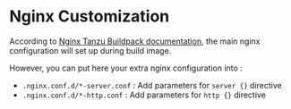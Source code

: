 # Nginx Customization
According to [Nginx Tanzu Buildpack documentation](https://docs.pivotal.io/tanzu-buildpacks/nginx/nginx-buildpack.html), the main nginx configuration will set up during build image.

However, you can put here your extra nginx configuration into :
  * ```.nginx.conf.d/*-server.conf``` : Add parameters for ```server {}``` directive
  * ```.nginx.conf.d/*-http.conf``` : Add parameters for ```http {}``` directive
